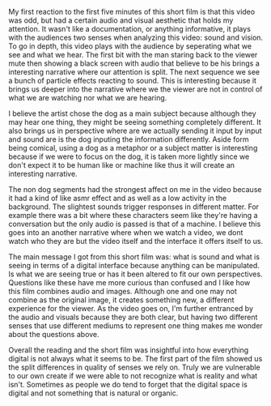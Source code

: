 My first reaction to the first five minutes of this short film is that this video was odd, but had a certain audio and visual aesthetic that holds my attention. It wasn't like a documentation, or anything informative, it plays with the audiences two senses when analyzing this video: sound and vision. To go in depth, this video plays with the audience by seperating what we see and what we hear. The first bit with the man staring back to the viewer mute then showing a black screen with audio that believe to be his brings a interesting narrative where our attention is split. The next sequence we see a bunch of particle effects reacting to sound. This is interesting because it brings us deeper into the narrative where we the viewer are not in control of what we are watching nor what we are hearing.

I believe the artist chose the dog as a main subject because although they may hear one thing, they might be seeing something completely different. It also brings us in perspective where are we actually sending it input by input and sound are is the dog inputing the information differently. Aside form being comical, using a dog as a metaphor or a subject matter is interesting because if we were to focus on the dog, it is taken more lightly since we don't expect it to be human like or machine like thus it will create an interesting narrative.


The non dog segments had the strongest affect on me in the video because it had a kind of like asmr effect and as well as a low activity in the background. The slightest sounds trigger responses in different matter. For example there was a bit where these characters seem like they're having a conversation but the only audio is passed is that of a machine. I believe this goes into an another narrative where when we watch a video, we dont watch who they are but the video itself and the interface it offers itself to us.

The main message I got from this short film was: what is sound and what is seeing in terms of a digital interface because anything can be manipulated. Is what we are seeing true or has it been altered to fit our own perspectives. Questions like these have me more curious than confused and I like how this film combines audio and images. Although one and one may not combine as the original image, it creates something new, a different experience for the viewer. As the video goes on, I'm further entranced by the audio and visuals because they are both clear, but having two different senses that use different mediums to represent one thing makes me wonder about the questions above.

Overall the reading and the short film was insightful into how everything digital is not always what it seems to be. The first part of the film showed us the split differences in quality of senses we rely on. Truly we are vulnerable to our own create if we were able to not recognize what is reality and what isn't. Sometimes as people we do tend to forget that the digital space is digital and not something that is natural or organic. 
